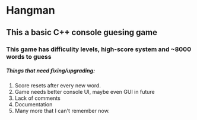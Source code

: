 # Hangman
## This a basic C++ console guesing game
### This game has difficulity levels, high-score system and ~8000 words to guess

##### Things that need fixing/upgrading:
1. Score resets after every new word.
2. Game needs better console UI, maybe even GUI in future
3. Lack of comments
4. Documentation
5. Many more that I can't remember now.


